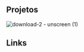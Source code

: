 ## Projetos 
![download-2 - unscreen (1)](https://github.com/Duda1222/POO/assets/145066917/203f172e-07d2-4908-a1ce-ed0b0e152ec9)
## Links 
